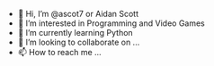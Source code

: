- 👋 Hi, I’m @ascot7 or Aidan Scott
- 👀 I’m interested in Programming and Video Games
- 🌱 I’m currently learning Python
- 💞️ I’m looking to collaborate on ...
- 📫 How to reach me ...

<!---
ascot7/ascot7 is a ✨ special ✨ repository because its `README.md` (this file) appears on your GitHub profile.
You can click the Preview link to take a look at your changes.
--->
